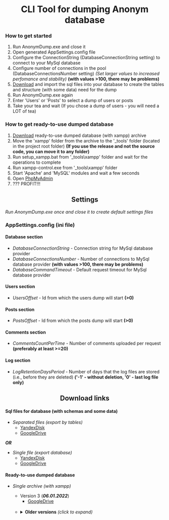 ﻿# <div align="center">**CLI Tool for dumping Anonym database**</div>

### How to get started

1) Run AnonymDump.exe and close it
2) Open generated AppSettings.config file
3) Configure the ConnectionString (DatabaseConnectionString setting) to connect to your MySql database
4) Configure number of connections in the pool (DatabaseConnectionsNumber setting) *(Set larger values to increased perfomance and stability)* **(with values >100, there may be problems)**
5) [Download](#download-links) and import the sql files into your database to create the tables and structure (with some data) need for the dump
6) Run AnonymDump.exe again
7) Enter 'Users' or 'Posts' to select a dump of users or posts
8) Take your tea and wait (If you chose a dump of users - you will need a LOT of tea)


### How to get ready-to-use dumped database

1) [Download](#download-links) ready-to-use dumped database (with xampp) archive
2) Move the 'xampp' folder from the archive to the '&#95;tools' folder (located in the project root folder) **(If you use the release and not the source code, you can move it to any folder)**
3) Run setup_xampp.bat from '&#95;tools\xampp' folder and wait for the operations to complete
4) Run xampp-control.exe from '&#95;tools\xampp' folder
5) Start 'Apache' and 'MySQL' modules and wait a few seconds
6) Open [PhpMyAdmin](http://localhost/phpmyadmin/index.php)
7) ??? PROFIT!!!


## <div align="center">**Settings**</div>

*Run AnonymDump.exe once and close it to create default settings files*


### AppSettings.config (ini file)

#### Database section
- *DatabaseConnectionString* - Connection string for MySql database provider
- *DatabaseConnectionsNumber* - Number of connections to MySql database provider **(with values >100, there may be problems)**
- *DatabaseCommandTimeout* - Default request timeout for MySql database provider

#### Users section
- *UsersOffset* - Id from which the users dump will start **(>0)**

#### Posts section
- *PostsOffset* - Id from which the posts dump will start **(>0)**

#### Comments section
- *CommentsCountPerTime* - Number of comments uploaded per request **(preferably at least >=20)**

#### Log section
- *LogRetentionDaysPeriod* - Number of days that the log files are stored (i.e., before they are deleted) **('-1' - without deletion, '0' - last log file only)**


## <div align="center">**Download links**</div>

#### Sql files for database (with schemas and some data)

- *Separated files (export by tables)*
    - [YandexDisk](https://disk.yandex.ru/d/GUtxNbjHoNc_2Q)
    - [GoogleDrive](https://drive.google.com/file/d/1XAY57pf7SD_toe7GZXVBSLdbnGXoBoGO/view?usp=sharing)

***OR***

- *Single file (export database)*
    - [YandexDisk](https://disk.yandex.ru/d/lT6EgGvyg03TOg)
    - [GoogleDrive](https://drive.google.com/file/d/1vEoZbCWMirVXj5sfekZ8MPK4bFCCeZL2/view?usp=sharing)


#### Ready-to-use dumped database

- *Single archive (with xampp)*
    - Version 3 (***06.01.2022***)
        - [GoogleDrive](https://drive.google.com/file/d/1xg87l9npBtQgquvWRDsm9hgY93TL9-_h/view?usp=sharing)
    <br>
    
    - <details>
        <summary><b>Older versions</b> <i>(click to expand)</i></summary>
        <br>
    
        - Version 2 (***08.05.2021***)
            - [YandexDisk](https://disk.yandex.ru/d/ZHhbJYKh5GogJA)
            - [GoogleDrive](https://drive.google.com/file/d/1WQ2iCPonhEg7Wmb8BBORtMOMz4UzuamR/view?usp=sharing)
    
        - Version 1 (***18.03.2021***)
            - [YandexDisk](https://disk.yandex.ru/d/DYrC3PiWwlE27A)
            - [GoogleDrive](https://drive.google.com/file/d/1r5MdxPaKWBJcbJm03xPdXmrihMC4HV6k/view?usp=sharing)
        
      </details>


